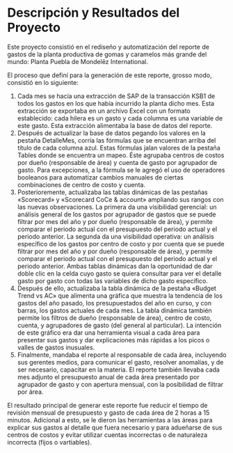 # Descripción y Resultados del Proyecto

Este proyecto consistió en el rediseño y automatización del reporte de gastos de la planta productiva de gomas y caramelos más grande del mundo: Planta Puebla de Mondelēz International.

El proceso que definí para la generación de este reporte, grosso modo, consistió en lo siguiente:

1. Cada mes se hacía una extracción de SAP de la transacción KSB1 de todos los gastos en los que había incurrido la planta dicho mes. Esta extracción se exportaba en un archivo Excel con un formato establecido: cada hilera es un gasto y cada columna es una variable de este gasto. Esta extracción alimentaba la base de datos del reporte.
2. Después de actualizar la base de datos pegando los valores en la pestaña DetalleMes, corría las fórmulas que se encuentran arriba del título de cada columna azul. Estas fórmulas jalan valores de la pestaña Tables donde se encuentra un mapeo. Éste agrupaba centros de costos por dueño (responsable de área) y cuenta de gasto por agrupador de gasto. Para excepciones, a la fórmula se le agregó el uso de operadores booleanos para automatizar cambios manuales de ciertas combinaciones de centro de costo y cuenta.
3. Posterioremente, actualizaba las tablas dinámicas de las pestañas «Scorecard» y «Scorecard CoCe & account» ampliando sus rangos con las nuevas observaciones. La primera da una visibilidad gerencial: un análisis general de los gastos por agrupador de gastos que se puede filtrar por mes del año y por dueño (responsable de área), y permite comparar el periodo actual con el presupuesto del periodo actual y el periodo anterior. La segunda da una visibilidad operativa: un análisis específico de los gastos por centro de costo y por cuenta que se puede filtrar por mes del año y por dueño (responsable de área), y permite comparar el periodo actual con el presupuesto del periodo actual y el periodo anterior. Ambas tablas dinámicas dan la oportunidad de dar doble clic en la celda cuyo gasto se quiera consultar para ver el detalle gasto por gasto con todas las variables de dicho gasto específico.
4. Después de ello, actualizaba la tabla dinámica de la pestaña «Budget Trend vs AC» que alimenta una gráfica que muestra la tendencia de los gastos del año pasado, los presupuestados del año en curso, y con barras, los gastos actuales de cada mes. La tabla dinámica también permite los filtros de dueño (responsable de área), centro de costo, cuenta, y agrupadores de gasto (del general al particular). La intención de este gráfico era dar una herramienta visual a cada área para presentar sus gastos y dar explicaciones más rápidas a los picos o valles de gastos inusuales.
5. Finalmente, mandaba el reporte al responsable de cada área, incluyendo sus gerentes medios, para comunicar el gasto, resolver anomalías, y de ser necesario, capacitar en la materia. El reporte también llevaba cada mes adjunto el presupuesto anual de cada área presentado por agrupador de gasto y con apertura mensual, con la posibilidad de filtrar por área.


El resultado principal de generar este reporte fue reducir el tiempo de revisión mensual de presupuesto y gasto de cada área de 2 horas a 15 minutos. Adicional a esto, se le dieron las herramientas a las áreas para explicar sus gastos al detalle que fuera necesario y para adueñarse de sus centros de costos y evitar utilizar cuentas incorrectas o de naturaleza incorrecta (fijos o vartiables).
